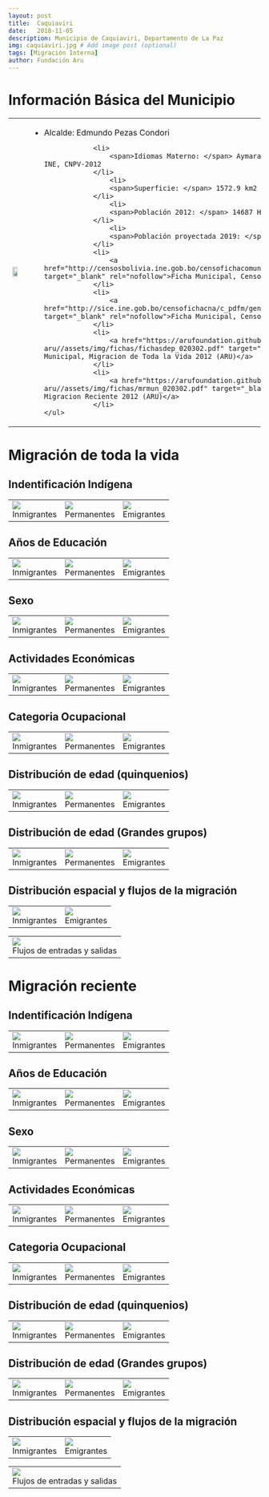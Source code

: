 ```yaml
---
layout: post
title:  Caquiaviri
date:   2018-11-05
description: Municipio de Caquiaviri, Departamento de La Paz
img: caquiaviri.jpg # Add image post (optional)
tags: [Migración Interna]
author: Fundación Aru
---
```


# Información Básica del Municipio

<table>
<tr>
<td>
<img src="https://arufoundation.github.io/oim-aru//assets/img/mun020302.pdf" width="70%" height="70%"/>
</td>
<td>

<ul><!-- left column -->
			<li><span>Alcalde: </span>  Edmundo Pezas Condori </li>
			
				<li>
					<span>Idiomas Materno: </span> Aymara 72%, Castellano 24%, Otros 4%. INE, CNPV-2012
				</li>
					<li>
					<span>Superficie: </span> 1572.9 km2
				</li>
					<li>
					<span>Población 2012: </span> 14687 Hab. INE, CNPV-2012
				</li>
					<li>
					<span>Población proyectada 2019: </span> 15372 Hab. INE
				</li>
				<li>
					<a href="http://censosbolivia.ine.gob.bo/censofichacomunidad/c_pdfm/generar_pdf/02/03/02/x" target="_blank" rel="nofollow">Ficha Municipal, Censo de Población 2012 (INE)</a>
				</li>
				<li>
					<a href="http://sice.ine.gob.bo/censofichacna/c_pdfm/generar_pdf/02/03/02/x" target="_blank" rel="nofollow">Ficha Municipal, Censo Agropecuario 2013 (INE)</a>
				</li>
				<li>
					<a href="https://arufoundation.github.io/oim-aru//assets/img/fichas/fichasdep_020302.pdf" target="_blank" rel="nofollow">Ficha Municipal, Migracion de Toda la Vida 2012 (ARU)</a>
				</li>
				<li>
					<a href="https://arufoundation.github.io/oim-aru//assets/img/fichas/mrmun_020302.pdf" target="_blank" rel="nofollow">Ficha Municipal, Migracion Reciente 2012 (ARU)</a>
				</li>
	</ul>

</td>
</tr>
</table>

# Migración de toda la vida

## Indentificación Indígena

<table>
<tr>
<td>
<img src="https://arufoundation.github.io/oim-aru//assets/img/fig/mt/etniai020302.pdf"/>
<div>Inmigrantes</div>
</td>
<td>
<img src="https://arufoundation.github.io/oim-aru//assets/img/fig/mt/etniap020302.pdf"/>
<div>Permanentes</div>
</td>
<td>
<img src="https://arufoundation.github.io/oim-aru//assets/img/fig/mt/etniao020302.pdf"/>
<div>Emigrantes</div>
</td>
</tr>
</table>

## Años de Educación

<table>
<tr>
<td>
<img src="https://arufoundation.github.io/oim-aru//assets/img/fig/mt/yedui020302.pdf"/>
<div>Inmigrantes</div>
</td>
<td>
<img src="https://arufoundation.github.io/oim-aru//assets/img/fig/mt/yedup020302.pdf"/>
<div>Permanentes</div>
</td>
<td>
<img src="https://arufoundation.github.io/oim-aru//assets/img/fig/mt/yeduo020302.pdf"/>
<div>Emigrantes</div>
</td>
</tr>
</table>

## Sexo

<table>
<tr>
<td>
<img src="https://arufoundation.github.io/oim-aru//assets/img/fig/mt/sexin020302.pdf"/>
<div>Inmigrantes</div>
</td>
<td>
<img src="https://arufoundation.github.io/oim-aru//assets/img/fig/mt/sexper020302.pdf"/>
<div>Permanentes</div>
</td>
<td>
<img src="https://arufoundation.github.io/oim-aru//assets/img/fig/mt/sexout020302.pdf"/>
<div>Emigrantes</div>
</td>
</tr>
</table>

## Actividades Económicas

<table>
<tr>
<td>
<img src="https://arufoundation.github.io/oim-aru//assets/img/fig/mt/actin020302.pdf"/>
<div>Inmigrantes</div>
</td>
<td>
<img src="https://arufoundation.github.io/oim-aru//assets/img/fig/mt/actper020302.pdf"/>
<div>Permanentes</div>
</td>
<td>
<img src="https://arufoundation.github.io/oim-aru//assets/img/fig/mt/actout020302.pdf"/>
<div>Emigrantes</div>
</td>
</tr>
</table>

## Categoria Ocupacional

<table>
<tr>
<td>
<img src="https://arufoundation.github.io/oim-aru//assets/img/fig/mt/ctin020302.pdf"/>
<div>Inmigrantes</div>
</td>
<td>
<img src="https://arufoundation.github.io/oim-aru//assets/img/fig/mt/ctper020302.pdf"/>
<div>Permanentes</div>
</td>
<td>
<img src="https://arufoundation.github.io/oim-aru//assets/img/fig/mt/ctout020302.pdf"/>
<div>Emigrantes</div>
</td>
</tr>
</table>

## Distribución de edad (quinquenios)

<table>
<tr>
<td>
<img src="https://arufoundation.github.io/oim-aru//assets/img/fig/mt/agesin020302.pdf"/>
<div>Inmigrantes</div>
</td>
<td>
<img src="https://arufoundation.github.io/oim-aru//assets/img/fig/mt/agesper020302.pdf"/>
<div>Permanentes</div>
</td>
<td>
<img src="https://arufoundation.github.io/oim-aru//assets/img/fig/mt/agesout020302.pdf"/>
<div>Emigrantes</div>
</td>
</tr>
</table>

## Distribución de edad (Grandes grupos)

<table>
<tr>
<td>
<img src="https://arufoundation.github.io/oim-aru//assets/img/fig/mt/agegin020302.pdf"/>
<div>Inmigrantes</div>
</td>
<td>
<img src="https://arufoundation.github.io/oim-aru//assets/img/fig/mt/agegper020302.pdf"/>
<div>Permanentes</div>
</td>
<td>
<img src="https://arufoundation.github.io/oim-aru//assets/img/fig/mt/agegout020302.pdf"/>
<div>Emigrantes</div>
</td>
</tr>
</table>

## Distribución espacial y flujos de la migración

<table>
<tr>
<td>
<img src="https://arufoundation.github.io/oim-aru//assets/img/fig/mt/mpi020302.jpg"/>
<div>Inmigrantes</div>
</td>
<td>
<img src="https://arufoundation.github.io/oim-aru//assets/img/fig/mt/mpo020302.jpg"/>
<div>Emigrantes</div>
</td>
</tr>
</table>

<table align="middle">
<tr>
<td>
<img src="https://arufoundation.github.io/oim-aru//assets/img/fig/mt/flujo020302.pdf" />
<div>Flujos de entradas y salidas</div>
</td>
</tr>
</table>

# Migración reciente


## Indentificación Indígena

<table>
<tr>
<td>
<img src="https://arufoundation.github.io/oim-aru//assets/img/fig/mr/etniai020302.pdf"/>
<div>Inmigrantes</div>
</td>
<td>
<img src="https://arufoundation.github.io/oim-aru//assets/img/fig/mr/etniap020302.pdf"/>
<div>Permanentes</div>
</td>
<td>
<img src="https://arufoundation.github.io/oim-aru//assets/img/fig/mr/etniao020302.pdf"/>
<div>Emigrantes</div>
</td>
</tr>
</table>

## Años de Educación

<table>
<tr>
<td>
<img src="https://arufoundation.github.io/oim-aru//assets/img/fig/mr/yedui020302.pdf"/>
<div>Inmigrantes</div>
</td>
<td>
<img src="https://arufoundation.github.io/oim-aru//assets/img/fig/mr/yedup020302.pdf"/>
<div>Permanentes</div>
</td>
<td>
<img src="https://arufoundation.github.io/oim-aru//assets/img/fig/mr/yeduo020302.pdf"/>
<div>Emigrantes</div>
</td>
</tr>
</table>

## Sexo

<table>
<tr>
<td>
<img src="https://arufoundation.github.io/oim-aru//assets/img/fig/mr/sexin020302.pdf"/>
<div>Inmigrantes</div>
</td>
<td>
<img src="https://arufoundation.github.io/oim-aru//assets/img/fig/mr/sexper020302.pdf"/>
<div>Permanentes</div>
</td>
<td>
<img src="https://arufoundation.github.io/oim-aru//assets/img/fig/mr/sexout020302.pdf"/>
<div>Emigrantes</div>
</td>
</tr>
</table>

## Actividades Económicas

<table>
<tr>
<td>
<img src="https://arufoundation.github.io/oim-aru//assets/img/fig/mr/actin020302.pdf"/>
<div>Inmigrantes</div>
</td>
<td>
<img src="https://arufoundation.github.io/oim-aru//assets/img/fig/mr/actper020302.pdf"/>
<div>Permanentes</div>
</td>
<td>
<img src="https://arufoundation.github.io/oim-aru//assets/img/fig/mr/actout020302.pdf"/>
<div>Emigrantes</div>
</td>
</tr>
</table>

## Categoria Ocupacional

<table>
<tr>
<td>
<img src="https://arufoundation.github.io/oim-aru//assets/img/fig/mr/ctin020302.pdf"/>
<div>Inmigrantes</div>
</td>
<td>
<img src="https://arufoundation.github.io/oim-aru//assets/img/fig/mr/ctper020302.pdf"/>
<div>Permanentes</div>
</td>
<td>
<img src="https://arufoundation.github.io/oim-aru//assets/img/fig/mr/ctout020302.pdf"/>
<div>Emigrantes</div>
</td>
</tr>
</table>

## Distribución de edad (quinquenios)

<table>
<tr>
<td>
<img src="https://arufoundation.github.io/oim-aru//assets/img/fig/mr/agesin020302.pdf"/>
<div>Inmigrantes</div>
</td>
<td>
<img src="https://arufoundation.github.io/oim-aru//assets/img/fig/mr/agesper020302.pdf"/>
<div>Permanentes</div>
</td>
<td>
<img src="https://arufoundation.github.io/oim-aru//assets/img/fig/mr/agesout020302.pdf"/>
<div>Emigrantes</div>
</td>
</tr>
</table>

## Distribución de edad (Grandes grupos)

<table>
<tr>
<td>
<img src="https://arufoundation.github.io/oim-aru//assets/img/fig/mr/agegin020302.pdf"/>
<div>Inmigrantes</div>
</td>
<td>
<img src="https://arufoundation.github.io/oim-aru//assets/img/fig/mr/agegper020302.pdf"/>
<div>Permanentes</div>
</td>
<td>
<img src="https://arufoundation.github.io/oim-aru//assets/img/fig/mr/agegout020302.pdf"/>
<div>Emigrantes</div>
</td>
</tr>
</table>

## Distribución espacial y flujos de la migración

<table>
<tr>
<td>
<img src="https://arufoundation.github.io/oim-aru//assets/img/fig/mr/mpi020302.jpg"/>
<div>Inmigrantes</div>
</td>
<td>
<img src="https://arufoundation.github.io/oim-aru//assets/img/fig/mr/mpo020302.jpg"/>
<div>Emigrantes</div>
</td>
</tr>
</table>

<table align="middle">
<tr>
<td>
<img src="https://arufoundation.github.io/oim-aru//assets/img/fig/mr/flujo020302.pdf" />
<div>Flujos de entradas y salidas</div>
</td>
</tr>
</table>